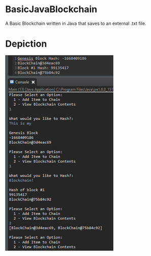# BasicJavaBlockchain
A Basic Blockchain written in Java that saves to an external .txt file.

# Depiction
![alt text](Depiction.png)
